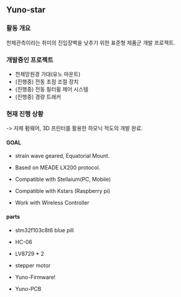 ## Yuno-star


### 활동 개요

천체관측이라는 취미의 진입장벽을 낮추기 위한 표준형 제품군 개발 프로젝트.



### 개발중인 프로젝트
* 천체망원경 가대(유노 마운트)
* (진행중) 전동 초점 조절 장치
* (진행중) 전동 필터휠 제어 시스템
* (진행중) 경량 트래커


### 현재 진행 상황
-> 자체 펌웨어, 3D 프린터를 활용한 하모닉 적도의 개발 완료.


#### GOAL

- strain wave geared, Equatorial Mount.

- Based on MEADE LX200 protocol.

- Compatible with Stellaium(PC, Mobile)

- Compatible with Kstars (Raspberry pi)

- Work with Wireless Controller



#### parts

- stm32f103c8t6 blue pill

- HC-06

- LV8729 * 2

- stepper motor

+ Yuno-Firmware!

+ Yuno-PCB
